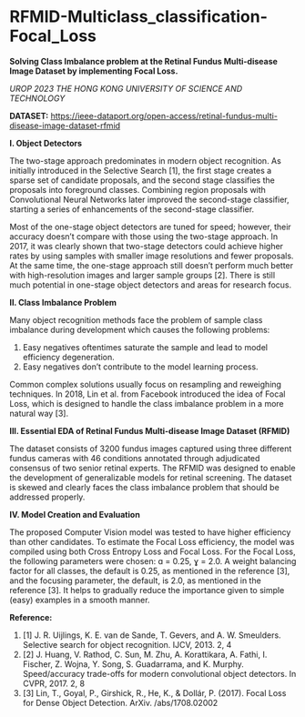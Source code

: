 # RFMID-Multiclass_classification-Focal_Loss

**Solving Class Imbalance problem at the Retinal Fundus Multi-disease Image Dataset by implementing Focal Loss.**

_UROP 2023 THE HONG KONG UNIVERSITY OF SCIENCE AND TECHNOLOGY_

**DATASET:**
https://ieee-dataport.org/open-access/retinal-fundus-multi-disease-image-dataset-rfmid
 
**I. Object Detectors**

The two-stage approach predominates in modern object recognition. As initially introduced in the Selective Search [1], the first stage creates a sparse set of candidate proposals, and the second stage classifies the proposals into foreground classes. Combining region proposals with Convolutional Neural Networks later improved the second-stage classifier, starting a series of enhancements of the second-stage classifier.
 
Most of the one-stage object detectors are tuned for speed; however, their accuracy doesn’t compare with those using the two-stage approach. In 2017, it was clearly shown that two-stage detectors could achieve higher rates by using samples with smaller image resolutions and fewer proposals. At the same time, the one-stage approach still doesn’t perform much better with high-resolution images and larger sample groups [2]. There is still much potential in one-stage object detectors and areas for research focus.

**II. Class Imbalance Problem**

Many object recognition methods face the problem of sample class imbalance during development which causes the following problems:
 
1. 	Easy negatives oftentimes saturate the sample and lead to model efficiency degeneration.
2. 	Easy negatives don’t contribute to the model learning process.
 
Common complex solutions usually focus on resampling and reweighing techniques. In 2018, Lin et al. from Facebook introduced the idea of Focal Loss, which is designed to handle the class imbalance problem in a more natural way [3].

**III. Essential EDA of Retinal Fundus Multi-disease Image Dataset (RFMID)**

The dataset consists of 3200 fundus images captured using three different fundus cameras with 46 conditions annotated through adjudicated consensus of two senior retinal experts. The RFMID was designed to enable the development of generalizable models for retinal screening. The dataset is skewed and clearly faces the class imbalance problem that should be addressed properly.

**IV. Model Creation and Evaluation**

The proposed Computer Vision model was tested to have higher efficiency than other candidates. To estimate the Focal Loss efficiency, the model was compiled using both Cross Entropy Loss and Focal Loss. For the Focal Loss, the following parameters were chosen: ɑ = 0.25, ɣ = 2.0. A weight balancing factor for all classes, the default is 0.25, as mentioned in the reference [3], and the focusing parameter, the default, is 2.0, as mentioned in the reference [3]. It helps to gradually reduce the importance given to simple (easy) examples in a smooth manner.

**Reference:**

1. [1] J. R. Uijlings, K. E. van de Sande, T. Gevers, and A. W. Smeulders. Selective search for object recognition. IJCV, 2013. 2, 4
2. [2] J. Huang, V. Rathod, C. Sun, M. Zhu, A. Korattikara, A. Fathi, I. Fischer, Z. Wojna, Y. Song, S. Guadarrama, and K. Murphy. Speed/accuracy trade-offs for modern convolutional object detectors. In CVPR, 2017. 2, 8
3. [3] Lin, T., Goyal, P., Girshick, R., He, K., & Dollár, P. (2017). Focal Loss for Dense Object Detection. ArXiv. /abs/1708.02002

